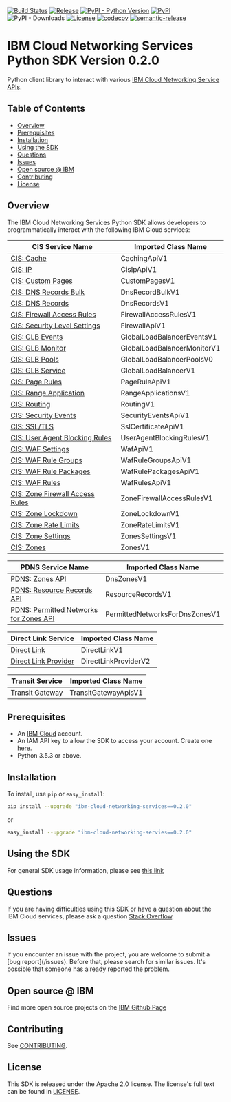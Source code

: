[![Build Status](https://travis-ci.com/IBM/networking-python-sdk.svg?branch=master)](https://travis-ci.com/IBM/networking-python-sdk)
[![Release](https://img.shields.io/github/v/release/IBM/networking-python-sdk)](https://github.com/IBM/networking-python-sdk/releases/latest)
[![PyPI - Python Version](https://img.shields.io/pypi/pyversions/ibm-cloud-networking-services)](https://pypi.org/project/ibm-cloud-networking-services/)
[![PyPI](https://img.shields.io/pypi/v/ibm-cloud-networking-services)](https://pypi.org/project/ibm-cloud-networking-services/)
![PyPI - Downloads](https://img.shields.io/pypi/dm/ibm-cloud-networking-services)
[![License](https://img.shields.io/badge/License-Apache%202.0-blue.svg)](https://opensource.org/licenses/Apache-2.0)
[![codecov](https://codecov.io/gh/IBM/networking-python-sdk/branch/master/graph/badge.svg)](https://codecov.io/gh/IBM/networking-python-sdk)
[![semantic-release](https://img.shields.io/badge/%20%20%F0%9F%93%A6%F0%9F%9A%80-semantic--release-e10079.svg)](https://github.com/semantic-release/semantic-release)

# IBM Cloud Networking Services Python SDK Version 0.2.0

Python client library to interact with various [IBM Cloud Networking Service APIs](https://cloud.ibm.com/apidocs?category=network).

## Table of Contents

<!--
  The TOC below is generated using the `markdown-toc` node package.

      https://github.com/jonschlinkert/markdown-toc

  You should regenerate the TOC after making changes to this file.

      npx markdown-toc -i README.md
  -->

<!-- toc -->

- [Overview](#overview)
- [Prerequisites](#prerequisites)
- [Installation](#installation)
- [Using the SDK](#using-the-sdk)
- [Questions](#questions)
- [Issues](#issues)
- [Open source @ IBM](#open-source--ibm)
- [Contributing](#contributing)
- [License](#license)

<!-- tocstop -->

## Overview

The IBM Cloud Networking Services Python SDK allows developers to programmatically interact with the following
IBM Cloud services:

| CIS Service Name                                                                               | Imported Class Name         |
| ---------------------------------------------------------------------------------------------- | --------------------------- |
| [CIS: Cache](https://cloud.ibm.com/apidocs/cis/cache)                                          | CachingApiV1                |
| [CIS: IP](https://cloud.ibm.com/apidocs/cis/ip)                                                | CisIpApiV1                  |
| [CIS: Custom Pages](https://cloud.ibm.com/apidocs/cis)                                         | CustomPagesV1               |
| [CIS: DNS Records Bulk](https://cloud.ibm.com/apidocs/cis/dnsrecords)                          | DnsRecordBulkV1             |
| [CIS: DNS Records](https://cloud.ibm.com/apidocs/cis/dnsrecords)                               | DnsRecordsV1                |
| [CIS: Firewall Access Rules](https://cloud.ibm.com/apidocs/cis/firewall-access-rule)           | FirewallAccessRulesV1       |
| [CIS: Security Level Settings](https://cloud.ibm.com/apidocs/cis/security-level-settings)      | FirewallApiV1               |
| [CIS: GLB Events](https://cloud.ibm.com/apidocs/cis/glb-events)                                | GlobalLoadBalancerEventsV1  |
| [CIS: GLB Monitor](https://cloud.ibm.com/apidocs/cis/glb-monitor)                              | GlobalLoadBalancerMonitorV1 |
| [CIS: GLB Pools](https://cloud.ibm.com/apidocs/cis/glb-pool)                                   | GlobalLoadBalancerPoolsV0   |
| [CIS: GLB Service](https://cloud.ibm.com/apidocs/cis/glb)                                      | GlobalLoadBalancerV1        |
| [CIS: Page Rules](https://cloud.ibm.com/apidocs/cis/page-rules)                                | PageRuleApiV1               |
| [CIS: Range Application](https://cloud.ibm.com/apidocs/cis/range)                              | RangeApplicationsV1         |
| [CIS: Routing](https://cloud.ibm.com/apidocs/cis/routing)                                      | RoutingV1                   |
| [CIS: Security Events](https://cloud.ibm.com/apidocs/cis)                                      | SecurityEventsApiV1         |
| [CIS: SSL/TLS](https://cloud.ibm.com/apidocs/cis/tls)                                          | SslCertificateApiV1         |
| [CIS: User Agent Blocking Rules](https://cloud.ibm.com/apidocs/cis/user-agent-rules)           | UserAgentBlockingRulesV1    |
| [CIS: WAF Settings](https://cloud.ibm.com/apidocs/cis/waf)                                     | WafApiV1                    |
| [CIS: WAF Rule Groups](https://cloud.ibm.com/apidocs/cis/waf-groups)                           | WafRuleGroupsApiV1          |
| [CIS: WAF Rule Packages](https://cloud.ibm.com/apidocs/cis/waf-packages)                       | WafRulePackagesApiV1        |
| [CIS: WAF Rules](https://cloud.ibm.com/apidocs/cis/waf-rules)                                  | WafRulesApiV1               |
| [CIS: Zone Firewall Access Rules](https://cloud.ibm.com/apidocs/cis/zone-firewall-access-rule) | ZoneFirewallAccessRulesV1   |
| [CIS: Zone Lockdown](https://cloud.ibm.com/apidocs/cis/zone-lockdown)                          | ZoneLockdownV1              |
| [CIS: Zone Rate Limits](https://cloud.ibm.com/apidocs/cis)                                     | ZoneRateLimitsV1            |
| [CIS: Zone Settings](https://cloud.ibm.com/apidocs/cis/zonesettings)                           | ZonesSettingsV1             |
| [CIS: Zones](https://cloud.ibm.com/apidocs/cis/zones)                                          | ZonesV1                     |

| PDNS Service Name                                                                | Imported Class Name            |
| -------------------------------------------------------------------------------- | ------------------------------ |
| [PDNS: Zones API](https://cloud.ibm.com/apidocs/dns-svcs)                        | DnsZonesV1                     |
| [PDNS: Resource Records API](https://cloud.ibm.com/apidocs/dns-svcs)             | ResourceRecordsV1              |
| [PDNS: Permitted Networks for Zones API](https://cloud.ibm.com/apidocs/dns-svcs) | PermittedNetworksForDnsZonesV1 |

| Direct Link Service                                      | Imported Class Name |
| -------------------------------------------------------- | ------------------- |
| [Direct Link](https://cloud.ibm.com/apidocs/direct_link?code=python) | DirectLinkV1    |
| [Direct Link Provider](https://cloud.ibm.com/apidocs/direct_link_provider_api?code=python) | DirectLinkProviderV2    |

| Transit Service                                                  | Imported Class Name  |
| ---------------------------------------------------------------- | -------------------- |
| [Transit Gateway](https://cloud.ibm.com/apidocs/transit-gateway) | TransitGatewayApisV1 |

## Prerequisites

[ibm-cloud-onboarding]: https://cloud.ibm.com/registration

- An [IBM Cloud][ibm-cloud-onboarding] account.
- An IAM API key to allow the SDK to access your account. Create one [here](https://cloud.ibm.com/iam/apikeys).
- Python 3.5.3 or above.

## Installation

To install, use `pip` or `easy_install`:

```bash
pip install --upgrade "ibm-cloud-networking-services==0.2.0"
```

or

```bash
easy_install --upgrade "ibm-cloud-networking-servies==0.2.0"
```

## Using the SDK

For general SDK usage information, please see [this link](https://github.com/IBM/ibm-cloud-sdk-common/blob/master/README.md)

## Questions

If you are having difficulties using this SDK or have a question about the IBM Cloud services,
please ask a question
[Stack Overflow](http://stackoverflow.com/questions/ask?tags=ibm-cloud).

## Issues

If you encounter an issue with the project, you are welcome to submit a
[bug report](<github-repo-url>/issues).
Before that, please search for similar issues. It's possible that someone has already reported the problem.

## Open source @ IBM

Find more open source projects on the [IBM Github Page](http://ibm.github.io/)

## Contributing

See [CONTRIBUTING](CONTRIBUTING.md).

## License

This SDK is released under the Apache 2.0 license.
The license's full text can be found in [LICENSE](LICENSE).
